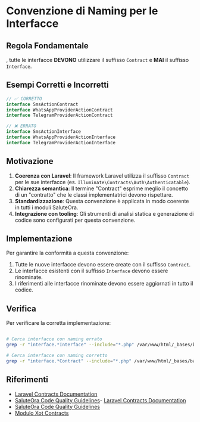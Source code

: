 # Convenzione di Naming per le Interfacce 

## Regola Fondamentale

, tutte le interfacce **DEVONO** utilizzare il suffisso `Contract` e **MAI** il suffisso `Interface`.

## Esempi Corretti e Incorretti

```php
// ✅ CORRETTO
interface SmsActionContract
interface WhatsAppProviderActionContract
interface TelegramProviderActionContract

// ❌ ERRATO
interface SmsActionInterface
interface WhatsAppProviderActionInterface
interface TelegramProviderActionInterface
```

## Motivazione

1. **Coerenza con Laravel**: Il framework Laravel utilizza il suffisso `Contract` per le sue interfacce (es. `Illuminate\Contracts\Auth\Authenticatable`).
2. **Chiarezza semantica**: Il termine "Contract" esprime meglio il concetto di un "contratto" che le classi implementatrici devono rispettare.
3. **Standardizzazione**: Questa convenzione è applicata in modo coerente in tutti i moduli SaluteOra.
4. **Integrazione con tooling**: Gli strumenti di analisi statica e generazione di codice sono configurati per questa convenzione.

## Implementazione

Per garantire la conformità a questa convenzione:

1. Tutte le nuove interfacce devono essere create con il suffisso `Contract`.
2. Le interfacce esistenti con il suffisso `Interface` devono essere rinominate.
3. I riferimenti alle interfacce rinominate devono essere aggiornati in tutto il codice.

## Verifica

Per verificare la corretta implementazione:

```bash

# Cerca interfacce con naming errato
grep -r "interface.*Interface" --include="*.php" /var/www/html/_bases/base_techplanner_fila3_mono/laravel/Modules

# Cerca interfacce con naming corretto
grep -r "interface.*Contract" --include="*.php" /var/www/html/_bases/base_techplanner_fila3_mono/laravel/Modules
```

## Riferimenti

- [Laravel Contracts Documentation](https://laravel.com/docs/contracts)
- [SaluteOra Code Quality Guidelines](/var/www/html/_bases/base_techplanner_fila3_mono/laravel/docs/code-quality.md)- [Laravel Contracts Documentation](https://laravel.com/project_docs/contracts)
- [SaluteOra Code Quality Guidelines](/var/www/html/_bases/base_techplanner_fila3_mono/laravel/project_docs/code-quality.md)
- [Modulo Xot Contracts](/var/www/html/_bases/base_techplanner_fila3_mono/laravel/Modules/Xot/app/Contracts/)
